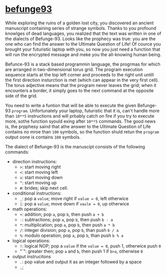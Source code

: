 # [befunge93](https://app.codesignal.com/arcade/code-arcade/secret-archives/W59RqZTbGo2vwNSsc)

While exploring the ruins of a golden lost city, you discovered an ancient manuscript containing series of strange symbols. Thanks to you profound knowlges of dead languages, you realized that the text was written in one of the dialects of Befunge-93. Looks like the prophecy was true: you are the one who can find the answer to the Ultimate Question of Life! Of cource you brought your futuristic laptop with you, so now you just need a function that will run the encrypted message and meke you the all-knowing human being.

Befunce-93 is a stack based programmin language, the progrmas for which are arranged in two-dimensional torus grid. The program execution sequence starts at the top left corner and proceeds to the right unit untill the first direction insturction is met (which can appear in the very first cell). The torus adjective means that the program never leaves the grid; when it encounters a border, it simply goes to the next command at the opposite side of the grid.

You need to write a funtion that will be able to execute the given Befunge-93 `program`. Unfortunately your laptop, futuristic that it is, can't handle more than `10**5` instructions and will prbably catch on fire if you try to execute more, sothe function syould exing after `10**5` commands. The good news is, the prpphesy saind that athe answer to the Ultimate Question of Life contains no mroe than `100` symbols, so the function shuld retun the `program` output oone is contains `100` symbols.

The dialect of Befunge-93 is the manuscipt consists of the following commands:

- direction instructions:
    - `>`: start moving right
    - `<`: start moving left
    - `v`: start moving down
    - `^`: start moving up
    - `#`: brides; skip next cell.
- conditional instructions:
    - `_`: pop a `value`; move right if `value = 0`, left otherwice
    - `|`: pop a `value`; move down if `vaule = 0`, up otherwice
- math operations:
    - `+`: addition; pop `a`, pop `b`, then push `a + b`
    - `-`: subtractions; pop `a`, pop `b`, then push `b - a`
    - `*`: multiplication; pop `a`, pop `b`, then push `a * b`
    - `/`: integer division; pop `a`, pop `b`, than push `b / a`
    - `%`: modulo operation; pop `a`, pop `b`, than push `b % a`
- logical operations:
    - `!`: logical NOP; pop a `value` if the `value = 0`, push 1, otherwice push `0`
    - "\`": greater then; pop `a` and `b`, then push 1 if `b>a`, otherwise `0`
- output instrucitons
    - `.`: pop value and output it as an integer followed by a space
    - `,`;



